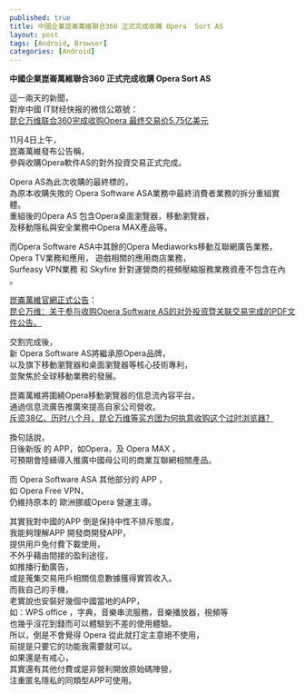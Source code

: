 ```yaml
---
published: true
title: 中國企業崑崙萬維聯合360 正式完成收購 Opera  Sort AS
layout: post
tags: [Android, Browser]
categories: [Android]
---
```


**中國企業崑崙萬維聯合360 正式完成收購 Opera  Sort AS**

這一兩天的新聞，    
對岸中國 IT<span lang="zh-Hans">财经快报</span>的微信公眾號：    
[<span lang="zh-Hans">昆仑万维联合360完成收购Opera 最终交易价5.75亿美元</span>][1]    
    
11月4日上午，    
崑崙萬維發布公告稱，    
參與收購Opera軟件AS的對外投資交易正式完成。   
    
Opera AS為此次收購的最終標的，   
為原本收購失敗的 Opera Software ASA業務中最終消費者業務的拆分重組實體。   
重組後的Opera AS 包含Opera桌面瀏覽器，移動瀏覽器，    
及移動隱私與安全業務中Opera MAX產品等。    
    
而Opera Software ASA中其餘的Opera Mediaworks移動互聯網廣告業務，   
Opera TV業務和應用， 遊戲相關的應用商店業務，   
Surfeasy VPN業務 和 Skyfire 針對運營商的視頻壓縮服務業務資產不包含在內 。    
    
[崑崙萬維官網正式公告][3]：    
[<span lang="zh-Hans">昆仑万维：关于参与收购Opera Software AS的对外投资暨关联交易完成的PDF文件公告。</span>][4]    
    
交割完成後，    
新 Opera Software AS將繼承原Opera品牌，   
以及旗下移動瀏覽器和桌面瀏覽器等核心技術專利，   
並聚焦於全球移動業務的發展。    
    
崑崙萬維將圍繞Opera移動瀏覽器的信息流內容平台，    
通過信息流廣告推廣來提高自家公司營收。   
[<span lang="zh-Hans">斥资38亿、历时八个月，昆仑万维等买方团为何执意收购这个过时浏览器？</span>][2]   

換句話說，   
日後新版 的 APP，如Opera，及 Opera MAX ，   
可預期會陸續導入推廣中國母公司的商業互聯網相關產品。    

而 Opera Software ASA 其他部分的 APP ，    
如 Opera Free VPN，   
仍維持原本的 歐洲挪威Opera  營運主導。   

其實我對中國的APP 倒是保持中性不排斥態度，   
我能夠理解APP 開發商開發APP，    
提供用戶免付費下載使用，    
不外乎藉由間接的盈利途徑，   
如推播行動廣告，    
或是蒐集交易用戶相關信息數據獲得實質收入。   
而我自己的手機，    
老實說也安裝好幾個中國當地的APP，    
如：WPS office ，字典，音樂串流服務，音樂播放器，視頻等    
也幾乎沒花到錢而可以體驗到不差的使用體驗。   
所以，倒是不會覺得 Opera 從此就打定主意絕不使用，    
前提是只要它的功能我需要就可以。    
如果還是有戒心，    
其實還有其他付費或是非營利開放原始碼陣營，   
注重匿名隱私的同類型APP可使用。   


[1]: https://mp.weixin.qq.com/s?__biz=MzAxMDE2NjE1Mg==&mid=2650746632&idx=1&sn=e2581cad7c5e626e74ccdb2a20f3ca14
[2]: https://mp.weixin.qq.com/s?__biz=MzAwNDE1NTYzNw==&mid=2650986078&idx=2&sn=31a8456b8e7e0ca46e231d4e090b3b2d
[3]: http://company.kunlun.com/investor/
[4]: http://www.cninfo.com.cn/finalpage/2016-11-04/1202815272.PDF
